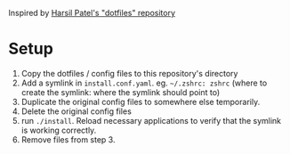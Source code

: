 Inspired by [Harsil Patel's "dotfiles" repository](https://github.com/harsilspatel/dotfiles)

# Setup

1. Copy the dotfiles / config files to this repository's directory
2. Add a symlink in `install.conf.yaml`. eg. `~/.zshrc: zshrc` (where to create the symlink: where the symlink should point to)
3. Duplicate the original config files to somewhere else temporarily.
4. Delete the original config files
5. run `./install`. Reload necessary applications to verify that the symlink is working correctly.
6. Remove files from step 3.


